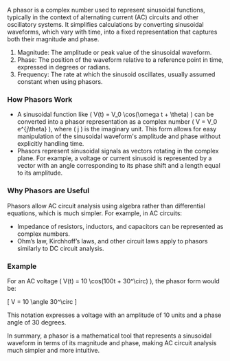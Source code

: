 A phasor is a complex number used to represent sinusoidal functions, typically in the context of alternating current (AC) circuits and other oscillatory systems. It simplifies calculations by converting sinusoidal waveforms, which vary with time, into a fixed representation that captures both their magnitude and phase. 

1. Magnitude: The amplitude or peak value of the sinusoidal waveform.
2. Phase: The position of the waveform relative to a reference point in time, expressed in degrees or radians.
3. Frequency: The rate at which the sinusoid oscillates, usually assumed constant when using phasors.

### How Phasors Work

- A sinusoidal function like \( V(t) = V_0 \cos(\omega t + \theta) \) can be converted into a phasor representation as a complex number \( V = V_0 e^{j\theta} \), where \( j \) is the imaginary unit. This form allows for easy manipulation of the sinusoidal waveform's amplitude and phase without explicitly handling time.
- Phasors represent sinusoidal signals as vectors rotating in the complex plane. For example, a voltage or current sinusoid is represented by a vector with an angle corresponding to its phase shift and a length equal to its amplitude.

### Why Phasors are Useful

Phasors allow AC circuit analysis using algebra rather than differential equations, which is much simpler. For example, in AC circuits:

   - Impedance of resistors, inductors, and capacitors can be represented as complex numbers.
   - Ohm’s law, Kirchhoff’s laws, and other circuit laws apply to phasors similarly to DC circuit analysis.

### Example

For an AC voltage \( V(t) = 10 \cos(100t + 30^\circ) \), the phasor form would be:

\[
V = 10 \angle 30^\circ
\]

This notation expresses a voltage with an amplitude of 10 units and a phase angle of 30 degrees. 

In summary, a phasor is a mathematical tool that represents a sinusoidal waveform in terms of its magnitude and phase, making AC circuit analysis much simpler and more intuitive.
